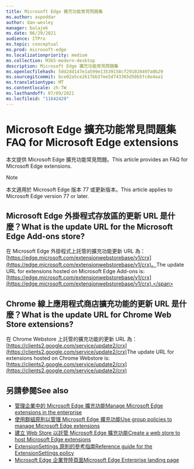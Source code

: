 ```yaml
---
title: Microsoft Edge 擴充功能常見問題集
ms.author: aspoddar
author: dan-wesley
manager: balajek
ms.date: 06/29/2021
audience: ITPro
ms.topic: conceptual
ms.prod: microsoft-edge
ms.localizationpriority: medium
ms.collection: M365-modern-desktop
description: Microsoft Edge 擴充功能常見問題集
ms.openlocfilehash: 5dd2dd147e1a599e13539158cf291028497a0b29
ms.sourcegitcommit: bce02a5ce2617bb37ee5d743365d50b5fc8e4aa1
ms.translationtype: MT
ms.contentlocale: zh-TW
ms.lasthandoff: 07/09/2021
ms.locfileid: "11642429"
---
```

# <a name="faq-for-microsoft-edge-extensions"></a><span data-ttu-id="0c66c-103">Microsoft Edge 擴充功能常見問題集</span><span class="sxs-lookup"><span data-stu-id="0c66c-103">FAQ for Microsoft Edge extensions</span></span>

<span data-ttu-id="0c66c-104">本文提供 Microsoft Edge 擴充功能常見問題。</span><span class="sxs-lookup"><span data-stu-id="0c66c-104">This article provides an FAQ for Microsoft Edge extensions.</span></span>

> [!NOTE]
> <span data-ttu-id="0c66c-105">本文適用於 Microsoft Edge 版本 77 或更新版本。</span><span class="sxs-lookup"><span data-stu-id="0c66c-105">This article applies to Microsoft Edge version 77 or later.</span></span>

## <a name="what-is-the-update-url-for-the-microsoft-edge-add-ons-store"></a><span data-ttu-id="0c66c-106">Microsoft Edge 外掛程式存放區的更新 URL 是什麼？</span><span class="sxs-lookup"><span data-stu-id="0c66c-106">What is the update URL for the Microsoft Edge Add-ons store?</span></span>

<span data-ttu-id="0c66c-107">在 Microsoft Edge 外掛程式上託管的擴充功能更新 URL 為：[https://edge.microsoft.com/extensionwebstorebase/v1/crx](https://edge.microsoft.com/extensionwebstorebase/v1/crx)。</span><span class="sxs-lookup"><span data-stu-id="0c66c-107">The update URL for extensions hosted on Microsoft Edge Add-ons is: [https://edge.microsoft.com/extensionwebstorebase/v1/crx](https://edge.microsoft.com/extensionwebstorebase/v1/crx).</span></span>

## <a name="what-is-the-update-url-for-chrome-web-store-extensions"></a><span data-ttu-id="0c66c-108">Chrome 線上應用程式商店擴充功能的更新 URL 是什麼？</span><span class="sxs-lookup"><span data-stu-id="0c66c-108">What is the update URL for Chrome Web Store extensions?</span></span>

<span data-ttu-id="0c66c-109">在 Chrome Webstore 上託管的擴充功能的更新 URL 為：[https://clients2.google.com/service/update2/crx](https://clients2.google.com/service/update2/crx)</span><span class="sxs-lookup"><span data-stu-id="0c66c-109">The update URL for extensions hosted on Chrome Webstore is: [https://clients2.google.com/service/update2/crx](https://clients2.google.com/service/update2/crx)</span></span>

## <a name="see-also"></a><span data-ttu-id="0c66c-110">另請參閱</span><span class="sxs-lookup"><span data-stu-id="0c66c-110">See also</span></span>

- [<span data-ttu-id="0c66c-111">管理企業中的 Microsoft Edge 擴充功能</span><span class="sxs-lookup"><span data-stu-id="0c66c-111">Manage Microsoft Edge extensions in the enterprise</span></span>](microsoft-edge-manage-extensions.md)
- [<span data-ttu-id="0c66c-112">使用群組原則以管理 Microsoft Edge 擴充功能</span><span class="sxs-lookup"><span data-stu-id="0c66c-112">Use group policies to manage Microsoft Edge extensions</span></span>](microsoft-edge-manage-extensions-policies.md)
- [<span data-ttu-id="0c66c-113">建立 Web Store 以託管 Microsoft Edge 擴充功能</span><span class="sxs-lookup"><span data-stu-id="0c66c-113">Create a web store to host Microsoft Edge extensions</span></span>](microsoft-edge-manage-extensions-webstore.md)
- [<span data-ttu-id="0c66c-114">ExtensionSettings 原則的參考指南</span><span class="sxs-lookup"><span data-stu-id="0c66c-114">Reference guide for the ExtensionSettings policy</span></span>](microsoft-edge-manage-extensions-ref-guide.md)
- [<span data-ttu-id="0c66c-115">Microsoft Edge 企業登陸頁面</span><span class="sxs-lookup"><span data-stu-id="0c66c-115">Microsoft Edge Enterprise landing page</span></span>](https://aka.ms/EdgeEnterprise)
